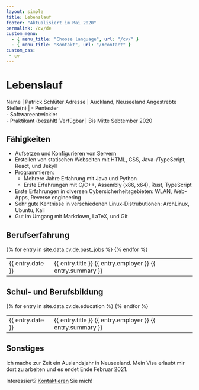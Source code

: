 ```yaml
---
layout: simple
title: Lebenslauf
footer: "Aktualisiert im Mai 2020"
permalink: /cv/de
custom_menu:
  - { menu_title: "Choose language", url: "/cv/" }
  - { menu_title: "Kontakt", url: "/#contact" }
custom_css:
 - cv
---
```


<h1 class="section-header">Lebenslauf</h1>

Name | Patrick Schlüter
Adresse | Auckland, Neuseeland
Angestrebte Stelle(n) | - Pentester<br>- Softwareentwickler<br>- Praktikant (bezahlt)
Verfügbar | Bis Mitte Sebtember 2020

<h2 class="section-header">Fähigkeiten</h2>

- Aufsetzen und Konfigurieren von Servern
- Erstellen von statischen Webseiten mit HTML, CSS, Java-/TypeScript, React, und Jekyll
- Programmieren:
  - Mehrere Jahre Erfahrung mit Java und Python
  - Erste Erfahrungen mit C/C++, Assembly (x86, x64), Rust, TypeScript
- Erste Erfahrungen in diversen Cybersicherheitsgebieten: WLAN, Web-Apps, Reverse engineering
- Sehr gute Kentnisse in verschiedenen Linux-Distrubutionen: ArchLinux, Ubuntu, Kali
- Gut im Umgang mit Markdown, LaTeX, und Git

<h2 class="section-header">Berufserfahrung</h2>

<table class="past-jobs">
  <tbody>
    {% for entry in site.data.cv.de.past_jobs %}
      <tr>
        <td class="date">{{ entry.date }}</td>
        <td class="entry">
          <span class="title">{{ entry.title }}</span>
          <span class="employer">{{ entry.employer }}</span>
          <span class="summary">{{ entry.summary }}</span>
        </td>
      </tr>
    {% endfor %}
  </tbody>
</table>

<h2 class="section-header">Schul- und Berufsbildung</h2>

<table class="education">
  <tbody>
    {% for entry in site.data.cv.de.education %}
      <tr>
        <td class="date">{{ entry.date }}</td>
        <td class="entry">
          <span class="title">{{ entry.title }}</span>
          <span class="employer">{{ entry.employer }}</span>
          <span class="summary">{{ entry.summary }}</span>
        </td>
      </tr>
    {% endfor %}
  </tbody>
</table>

<h2 class="section-header">Sonstiges</h2>
Ich mache zur Zeit ein Auslandsjahr in Neuseeland. Mein Visa erlaubt mir dort zu arbeiten und es endet Ende Februar 2021.

Interessiert? [Kontaktieren](/#contact) Sie mich!
